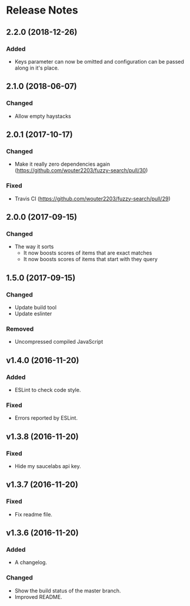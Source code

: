 # Release Notes

## 2.2.0 (2018-12-26)
### Added
- Keys parameter can now be omitted and configuration can be passed along in it's place.

## 2.1.0 (2018-06-07)
### Changed
- Allow empty haystacks

## 2.0.1 (2017-10-17)
### Changed
- Make it really zero dependencies again (https://github.com/wouter2203/fuzzy-search/pull/30)

### Fixed
- Travis CI (https://github.com/wouter2203/fuzzy-search/pull/29)

## 2.0.0 (2017-09-15)
### Changed
- The way it sorts
  - It now boosts scores of items that are exact matches
  - It now boosts scores of items that start with they query

## 1.5.0 (2017-09-15)
### Changed
- Update build tool
- Update eslinter

### Removed
- Uncompressed compiled JavaScript

## v1.4.0 (2016-11-20)

### Added
- ESLint to check code style.

### Fixed
- Errors reported by ESLint.

## v1.3.8 (2016-11-20)

### Fixed
- Hide my saucelabs api key.

## v1.3.7 (2016-11-20)

### Fixed
- Fix readme file.

## v1.3.6 (2016-11-20)

### Added
- A changelog.

### Changed
- Show the build status of the master branch.
- Improved README.
